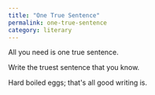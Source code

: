 ```yaml
---
title: "One True Sentence"
permalink: one-true-sentence
category: literary
---
```


All you need is one true sentence.

Write the truest sentence that you know.

Hard boiled eggs; that's all good writing is.
